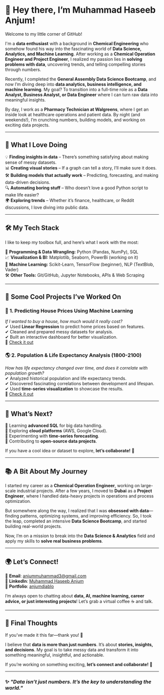# 👋 Hey there, I’m **Muhammad Haseeb Anjum**!

Welcome to my little corner of GitHub!  

I'm a **data enthusiast** with a background in **Chemical Engineering** who somehow found his way into the fascinating world of **Data Science, Analytics, and Machine Learning**. After working as a **Chemical Operation Engineer and Project Engineer**, I realized my passion lies in **solving problems with data**, uncovering trends, and telling compelling stories through numbers.  

Recently, I completed the **General Assembly Data Science Bootcamp**, and now I’m diving deep into **data analytics, business intelligence, and machine learning**. My goal? To transition into a full-time role as a **Data Analyst, Business Analyst, or Data Engineer** where I can turn raw data into meaningful insights.  

By day, I work as a **Pharmacy Technician at Walgreens**, where I get an inside look at healthcare operations and patient data. By night (and weekends!), I’m crunching numbers, building models, and working on exciting data projects.  

---

## 🚀 **What I Love Doing**
💡 **Finding insights in data** – There’s something satisfying about making sense of messy datasets.  
📊 **Creating visual stories** – If a graph can tell a story, I’ll make sure it does.  
🛠 **Building models that actually work** – Predicting, forecasting, and making data-driven decisions.  
🔍 **Automating boring stuff** – Who doesn’t love a good Python script to make life easier?  
🌍 **Exploring trends** – Whether it’s finance, healthcare, or Reddit discussions, I love diving into public data.  

---

## 🛠 **My Tech Stack**
I like to keep my toolbox full, and here’s what I work with the most:  

🔹 **Programming & Data Wrangling:** Python (Pandas, NumPy), SQL  
📈 **Visualization & BI:** Matplotlib, Seaborn, PowerBi (working on it)  
🤖 **Machine Learning:** Scikit-Learn, TensorFlow (beginner), NLP (TextBlob, Vader)  
🛠 **Other Tools:** Git/GitHub, Jupyter Notebooks, APIs & Web Scraping  

---

## 📌 **Some Cool Projects I’ve Worked On**

### 🏡 **1. Predicting House Prices Using Machine Learning**
_If I wanted to buy a house, how much would it really cost?_  
✔ Used **Linear Regression** to predict home prices based on features.  
✔ Cleaned and prepared messy datasets for analysis.  
✔ Built an interactive dashboard for better visualization.  
📂 [Check it out](your-github-repo-link)  

### 🌎 **2. Population & Life Expectancy Analysis (1800-2100)**
_How has life expectancy changed over time, and does it correlate with population growth?_  
✔ Analyzed historical population and life expectancy trends.  
✔ Discovered fascinating correlations between development and lifespan.  
✔ Used **time-series visualization** to showcase the results.  
📂 [Check it out](your-github-repo-link)  

---

## 🎯 **What’s Next?**
🔹 Learning **advanced SQL** for big data handling.  
🔹 Exploring **cloud platforms** (AWS, Google Cloud).  
🔹 Experimenting with **time-series forecasting**.  
🔹 Contributing to **open-source data projects**.  

If you have a cool idea or dataset to explore, **let’s collaborate!** 🚀  

---

## 📚 **A Bit About My Journey**
I started my career as a **Chemical Operation Engineer**, working on large-scale industrial projects. After a few years, I moved to **Dubai** as a **Project Engineer**, where I handled data-heavy projects in operations and process optimization.  

But somewhere along the way, I realized that I was **obsessed with data**—finding patterns, optimizing systems, and improving efficiency. So, I took the leap, completed an intensive **Data Science Bootcamp**, and started building real-world projects.  

Now, I’m on a mission to break into the **Data Science & Analytics** field and apply my skills to **solve real business problems**.  

---

## 🌍 **Let’s Connect!**
💌 **Email**: anjummuhammad3@gmail.com  
🔗 **LinkedIn**: [Muhammad Haseeb Anjum](https://www.linkedin.com/in/muhammad-haseeb-anjum-174a56b0/)  
📂 **Portfolio**: [anjumdiablo](https://github.com/anjumdiablo)  

I’m always open to chatting about **data, AI, machine learning, career advice, or just interesting projects**! Let’s grab a virtual coffee ☕ and talk.  

---

## 🎯 **Final Thoughts**
If you’ve made it this far—thank you! 🙌  

I believe that **data is more than just numbers**. It’s about **stories, insights, and decisions**. My goal is to take messy data and transform it into something meaningful, insightful, and actionable.  

If you’re working on something exciting, **let’s connect and collaborate!** 🚀  

---

### ✨ *"Data isn’t just numbers. It’s the key to understanding the world."*

